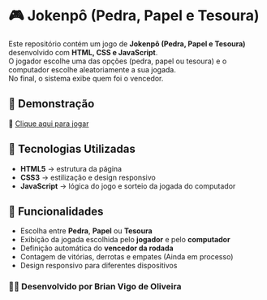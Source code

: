 # 🎮 Jokenpô (Pedra, Papel e Tesoura)

Este repositório contém um jogo de **Jokenpô (Pedra, Papel e Tesoura)** desenvolvido com **HTML, CSS e JavaScript**.  
O jogador escolhe uma das opções (pedra, papel ou tesoura) e o computador escolhe aleatoriamente a sua jogada.  
No final, o sistema exibe quem foi o vencedor.

## 📌 Demonstração
🔗 [Clique aqui para jogar](https://bvig0.github.io/Jokenpo/)

## 🚀 Tecnologias Utilizadas
- **HTML5** → estrutura da página  
- **CSS3** → estilização e design responsivo  
- **JavaScript** → lógica do jogo e sorteio da jogada do computador  

## 🔧 Funcionalidades
- Escolha entre **Pedra**, **Papel** ou **Tesoura**  
- Exibição da jogada escolhida pelo **jogador** e pelo **computador**  
- Definição automática do **vencedor da rodada**  
- Contagem de vitórias, derrotas e empates (Ainda em processo)  
- Design responsivo para diferentes dispositivos  
 

### 👨‍💻 Desenvolvido por Brian Vigo de Oliveira
